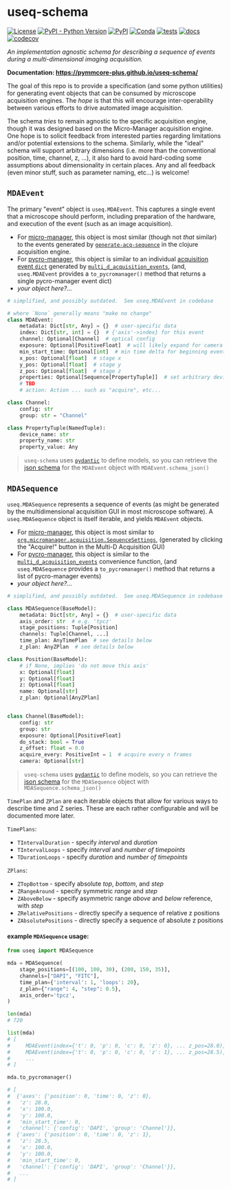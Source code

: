 # useq-schema

[![License](https://img.shields.io/pypi/l/useq-schema.svg?color=green)](https://github.com/pymmcore-plus/useq-schema/raw/main/LICENSE)
[![PyPI - Python Version](https://img.shields.io/pypi/pyversions/useq-schema)](https://pypi.org/project/useq-schema)
[![PyPI](https://img.shields.io/pypi/v/useq-schema.svg?color=green)](https://pypi.org/project/useq-schema)
[![Conda](https://img.shields.io/conda/vn/conda-forge/useq-schema)](https://anaconda.org/conda-forge/useq-schema)
[![tests](https://github.com/pymmcore-plus/useq-schema/actions/workflows/test_and_deploy.yml/badge.svg)](https://github.com/pymmcore-plus/useq-schema/actions/workflows/test_and_deploy.yml)
[![docs](https://github.com/pymmcore-plus/useq-schema/actions/workflows/docs.yml/badge.svg)](https://pymmcore-plus.github.io/useq-schema/)
[![codecov](https://codecov.io/gh/pymmcore-plus/useq-schema/branch/main/graph/badge.svg)](https://codecov.io/gh/pymmcore-plus/useq-schema)

*An implementation agnostic schema for describing a sequence of events during a
multi-dimensional imaging acquisition.*

**Documentation: <https://pymmcore-plus.github.io/useq-schema/>**

The goal of this repo is to provide a specification (and some python utilities)
for generating event objects that can be consumed by microscope acquisition
engines.  The *hope* is that this will encourage inter-operability between
various efforts to drive automated image acquisition.

The schema *tries* to remain agnostic to the specific acquisition engine, though
it was designed based on the Micro-Manager acquisition engine. One hope is to
solicit feedback from interested parties regarding limitations and/or potential
extensions to the schema.  Similarly, while the "ideal" schema will support
arbitrary dimensions (i.e. more than the conventional position, time, channel,
z, ...), it also hard to avoid hard-coding some assumptions about dimensionality
in certain places.  Any and all feedback (even minor stuff, such as parameter
naming, etc...) is welcome!

## `MDAEvent`

The primary "event" object is `useq.MDAEvent`.  This captures a single event
that a microscope should perform, including preparation of the hardware, and
execution of the event (such as an image acquisition).

- For [micro-manager](https://github.com/micro-manager/micro-manager), this
  object is most similar (though not *that* similar) to the events generated by
  [`generate-acq-sequence`](https://github.com/micro-manager/micro-manager/blob/2b0f51a2f916112d39c6135ad35a112065f8d58d/acqEngine/src/main/clj/org/micromanager/sequence_generator.clj#L410)
  in the clojure acquisition engine.
- For [pycro-manager](https://github.com/micro-manager/pycro-manager), this
  object is similar to an individual [acquisition event
  `dict`](https://pycro-manager.readthedocs.io/en/latest/apis.html#acquisition-event-specification)
  generated by
  [`multi_d_acquisition_events`](https://github.com/micro-manager/pycro-manager/blob/63cf209a8907fd23932ee9f8016cb6a2b61b45aa/pycromanager/acquire.py#L605),
  (and, `useq.MDAEvent` provides a `to_pycromanager()` method that returns a
  single pycro-manager event dict)
- *your object here?...*

```python
# simplified, and possibly outdated.  See useq.MDAEvent in codebase

# where `None` generally means "make no change"
class MDAEvent:
    metadata: Dict[str, Any] = {}  # user-specific data
    index: Dict[str, int] = {}  # {'axis'->index} for this event
    channel: Optional[Channel]  # optical config
    exposure: Optional[PositiveFloat]  # will likely expand for camera
    min_start_time: Optional[int]  # min time delta for beginning event
    x_pos: Optional[float]  # stage x
    y_pos: Optional[float]  # stage y
    z_pos: Optional[float]  # stage z
    properties: Optional[Sequence[PropertyTuple]]  # set arbitrary device props
    # TBD
    # action: Action ... such as "acquire", etc...

class Channel:
    config: str
    group: str = "Channel"

class PropertyTuple(NamedTuple):
    device_name: str
    property_name: str
    property_value: Any
```

> `useq-schema` uses [`pydantic`](https://pydantic-docs.helpmanual.io/) to
> define models, so you can retrieve the [json schema](https://json-schema.org/)
> for the `MDAEvent` object with `MDAEvent.schema_json()`

## `MDASequence`

`useq.MDASequence` represents a sequence of events (as might be generated by the
multidimensional acquisition GUI in most microscope software).  A
`useq.MDASequence` object is itself iterable, and yields `MDAEvent` objects.

- For [micro-manager](https://github.com/micro-manager/micro-manager), this
  object is most similar to
  [`org.micromanager.acquisition.SequenceSettings`](https://github.com/micro-manager/micro-manager/blob/2b0f51a2f916112d39c6135ad35a112065f8d58d/mmstudio/src/main/java/org/micromanager/acquisition/SequenceSettings.java#L39),
  (generated by clicking the "Acquire!" button in the Multi-D Acquisition GUI)
- For [pycro-manager](https://github.com/micro-manager/pycro-manager), this
  object is similar to the
  [`multi_d_acquisition_events`](https://github.com/micro-manager/pycro-manager/blob/63cf209a8907fd23932ee9f8016cb6a2b61b45aa/pycromanager/acquire.py#L605)
  convenience function, (and `useq.MDASequence` provides a `to_pycromanager()`
  method that returns a list of pycro-manager events)
- *your object here?...*

```python
# simplified, and possibly outdated.  See useq.MDASequence in codebase

class MDASequence(BaseModel):
    metadata: Dict[str, Any] = {}  # user-specific data
    axis_order: str  # e.g. 'tpcz'
    stage_positions: Tuple[Position]
    channels: Tuple[Channel, ...]
    time_plan: AnyTimePlan  # see details below
    z_plan: AnyZPlan  # see details below

class Position(BaseModel):
    # if None, implies 'do not move this axis'
    x: Optional[float]
    y: Optional[float]
    z: Optional[float]
    name: Optional[str]
    z_plan: Optional[AnyZPlan]


class Channel(BaseModel):
    config: str
    group: str
    exposure: Optional[PositiveFloat]
    do_stack: bool = True
    z_offset: float = 0.0
    acquire_every: PositiveInt = 1  # acquire every n frames
    camera: Optional[str]
```

> `useq-schema` uses [`pydantic`](https://pydantic-docs.helpmanual.io/) to
> define models, so you can retrieve the [json schema](https://json-schema.org/)
> for the `MDASequence` object with `MDASequence.schema_json()`


`TimePlan` and `ZPlan` are each iterable objects that allow for various ways to
describe time and Z series.  These are each rather configurable and will be documented more later.

`TimePlans`:

- `TIntervalDuration` - specify *interval* and *duration*
- `TIntervalLoops` - specify *interval* and *number of timepoints*
- `TDurationLoops` - specify *duration* and *number of timepoints*

`ZPlans`:

- `ZTopBottom` - specify absolute *top*, *bottom*, and *step*
- `ZRangeAround` - specify symmetric *range* and *step*
- `ZAboveBelow` - specify asymmetric range *above* and *below* reference, with *step*
- `ZRelativePositions` - directly specify a sequence of relative z positions
- `ZAbsolutePositions` - directly specify a sequence of absolute z positions

#### example `MDASequence` usage:

```python
from useq import MDASequence

mda = MDASequence(
    stage_positions=[(100, 100, 30), (200, 150, 35)],
    channels=["DAPI", "FITC"],
    time_plan={'interval': 1, 'loops': 20},
    z_plan={"range": 4, "step": 0.5},
    axis_order='tpcz',
)

len(mda)
# 720

list(mda)
# [
#     MDAEvent(index={'t': 0, 'p': 0, 'c': 0, 'z': 0}, ... z_pos=28.0),
#     MDAEvent(index={'t': 0, 'p': 0, 'c': 0, 'z': 1}, ... z_pos=28.5),
#     ...
# ]

mda.to_pycromanager()

# [
#  {'axes': {'position': 0, 'time': 0, 'z': 0},
#   'z': 28.0,
#   'x': 100.0,
#   'y': 100.0,
#   'min_start_time': 0,
#   'channel': {'config': 'DAPI', 'group': 'Channel'}},
#  {'axes': {'position': 0, 'time': 0, 'z': 1},
#   'z': 28.5,
#   'x': 100.0,
#   'y': 100.0,
#   'min_start_time': 0,
#   'channel': {'config': 'DAPI', 'group': 'Channel'}},
#   ...
# ]
```

